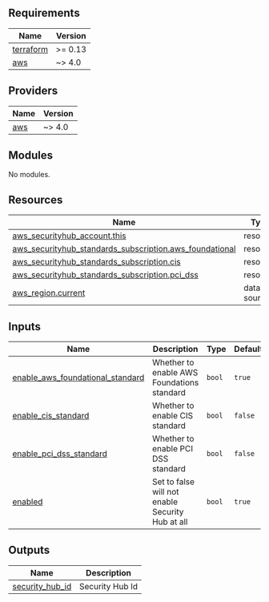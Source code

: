 ## Requirements

| Name | Version |
|------|---------|
| <a name="requirement_terraform"></a> [terraform](#requirement\_terraform) | >= 0.13 |
| <a name="requirement_aws"></a> [aws](#requirement\_aws) | ~> 4.0  |

## Providers

| Name | Version |
|------|---------|
| <a name="provider_aws"></a> [aws](#provider\_aws) | ~> 4.0  |

## Modules

No modules.

## Resources

| Name | Type |
|------|------|
| [aws_securityhub_account.this](https://registry.terraform.io/providers/hashicorp/aws/latest/docs/resources/securityhub_account) | resource |
| [aws_securityhub_standards_subscription.aws_foundational](https://registry.terraform.io/providers/hashicorp/aws/latest/docs/resources/securityhub_standards_subscription) | resource |
| [aws_securityhub_standards_subscription.cis](https://registry.terraform.io/providers/hashicorp/aws/latest/docs/resources/securityhub_standards_subscription) | resource |
| [aws_securityhub_standards_subscription.pci_dss](https://registry.terraform.io/providers/hashicorp/aws/latest/docs/resources/securityhub_standards_subscription) | resource |
| [aws_region.current](https://registry.terraform.io/providers/hashicorp/aws/latest/docs/data-sources/region) | data source |

## Inputs

| Name | Description | Type | Default | Required |
|------|-------------|------|---------|:--------:|
| <a name="input_enable_aws_foundational_standard"></a> [enable\_aws\_foundational\_standard](#input\_enable\_aws\_foundational\_standard) | Whether to enable AWS Foundations standard | `bool` | `true` | no |
| <a name="input_enable_cis_standard"></a> [enable\_cis\_standard](#input\_enable\_cis\_standard) | Whether to enable CIS standard | `bool` | `false` | no |
| <a name="input_enable_pci_dss_standard"></a> [enable\_pci\_dss\_standard](#input\_enable\_pci\_dss\_standard) | Whether to enable PCI DSS standard | `bool` | `false` | no |
| <a name="input_enabled"></a> [enabled](#input\_enabled) | Set to false will not enable Security Hub at all | `bool` | `true` | no |

## Outputs

| Name | Description |
|------|-------------|
| <a name="output_security_hub_id"></a> [security\_hub\_id](#output\_security\_hub\_id) | Security Hub Id |
